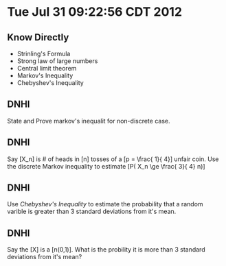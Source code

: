 # Tue Jul 31 09:22:56 CDT 2012

## Know Directly
* Strinling's Formula
* Strong law of large numbers
* Central limit theorem
* Markov's Inequality
* Chebyshev's Inequality


## DNHI 
State and Prove markov's inequalit for non-discrete case.

## DNHI
Say \[X_n\] is # of heads in \[n\] tosses of a \[p = \frac{ 1}{ 4}\]
unfair coin. Use the discrete Markov inequality to estimate 
\[P( X_n \ge \frac{ 3}{ 4} n)\]

## DNHI
Use _Chebyshev's Inequality_ to estimate the probability that a
random varible is greater than 3 standard deviations from it's
mean.

## DNHI
Say the \[X\] is a \[n(0,1)\].  What is the probility it is
more than 3 standard deviations from it's mean?